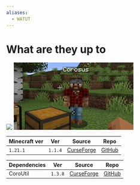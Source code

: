 ```yaml
---
aliases:
  - WATUT
---
```


# What are they up to

![](https://media.forgecdn.net/avatars/thumbnails/914/103/256/256/638370880469858157.png)
![](https://raw.githubusercontent.com/Corosauce/WATUT/1.20/showcase/typing.gif)

| Minecraft ver | Ver     | Source                                                                         | Repo                                         |
| ------------- | ------- | ------------------------------------------------------------------------------ | -------------------------------------------- |
| `1.21.1`      | `1.1.4` | [CurseForge](https://www.curseforge.com/minecraft/mc-mods/what-are-they-up-to) | [GitHub](https://github.com/Corosauce/WATUT) |

| Dependencies | Ver     | Source                                                              | Repo                                            |
| ------------ | ------- | ------------------------------------------------------------------- | ----------------------------------------------- |
| CoroUtil     | `1.3.8` | [CurseForge](https://www.curseforge.com/minecraft/mc-mods/coroutil) | [GitHub](https://github.com/Corosauce/CoroUtil) |
